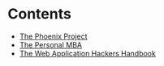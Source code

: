 # Contents

- [The Phoenix Project](phoenix-project.md)
- [The Personal MBA](personal-mba.md)
- [The Web Application Hackers Handbook](web-application-hackers-handbook.md)
